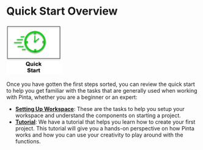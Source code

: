 # Quick Start Overview

![button](img/quickstarticon.png)

Once you have gotten the first steps sorted, you can review the quick start to help you get familiar with the tasks that are generally used when working with Pinta, whether you are a beginner or an expert:

  -  [**Setting Up Workspace**](setup.md): These are the tasks to help you setup your workspace and understand the components on starting a project.
  -  [**Tutorial**](tutorial.md): We have a tutorial that helps you learn how to create your first project. This tutorial will give you a hands-on perspective on how Pinta works and how you can use your creativity to play around with the functions.